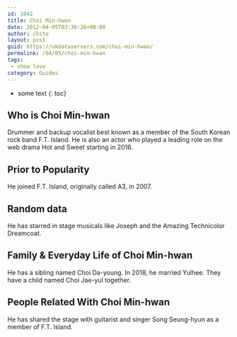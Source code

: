 ```yaml
---
id: 1042
title: Choi Min-hwan
date: 2012-04-05T03:36:26+00:00
author: chito
layout: post
guid: https://ukdataservers.com/choi-min-hwan/
permalink: /04/05/choi-min-hwan
tags:
 - show love
category: Guides
---
```


* some text
{: toc}


## Who is  Choi Min-hwan
                  
                  
                  
Drummer and backup vocalist best known as a member of the South Korean rock band F.T. Island. He is also an actor who played a leading role on the web drama Hot and Sweet starting in 2016.
                  
                
                
                
## Prior to Popularity 
                  
                  
                  
He joined F.T. Island, originally called A3, in 2007.
                  
                
                
                
## Random data 
                  
                  
                  
He has starred in stage musicals like Joseph and the Amazing Technicolor Dreamcoat. 
                  
                
                
                
## Family & Everyday Life of Choi Min-hwan
                  
                  
                  
He has a sibling named Choi Da-young. In 2018, he married Yulhee. They have a child named Choi Jae-yul together.
                  
                
                
                
## People Related With  Choi Min-hwan
                  
                  
                  
He has shared the stage with guitarist and singer Song Seung-hyun as a member of F.T. Island. 
                  
                
              
            
          
          
          
    
    
  
